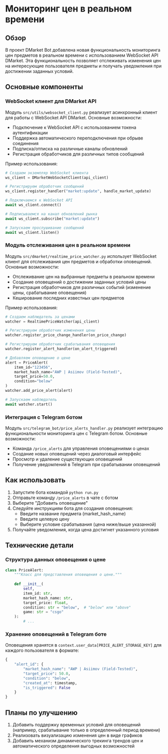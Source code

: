 # Мониторинг цен в реальном времени

## Обзор

В проект DMarket Bot добавлена новая функциональность мониторинга цен предметов в реальном времени с использованием WebSocket API DMarket. Эта функциональность позволяет отслеживать изменения цен на интересующие пользователя предметы и получать уведомления при достижении заданных условий.

## Основные компоненты

### WebSocket клиент для DMarket API

Модуль `src/utils/websocket_client.py` реализует асинхронный клиент для работы с WebSocket API DMarket. Основные возможности:

- Подключение к WebSocket API с использованием токена аутентификации
- Поддержка автоматического переподключения при обрыве соединения
- Подписка/отписка на различные каналы обновлений
- Регистрация обработчиков для различных типов сообщений

Пример использования:

```python
# Создаем экземпляр WebSocket клиента
ws_client = DMarketWebSocketClient(api_client)

# Регистрируем обработчик сообщений
ws_client.register_handler("market:update", handle_market_update)

# Подключаемся к WebSocket API
await ws_client.connect()

# Подписываемся на канал обновлений рынка
await ws_client.subscribe("market:update")

# Запускаем прослушивание сообщений
await ws_client.listen()
```

### Модуль отслеживания цен в реальном времени

Модуль `src/dmarket/realtime_price_watcher.py` использует WebSocket клиент для отслеживания цен предметов и обработки оповещений. Основные возможности:

- Отслеживание цен на выбранные предметы в реальном времени
- Создание оповещений о достижении заданных условий цены
- Регистрация обработчиков для различных событий (изменение цены, срабатывание оповещения)
- Кеширование последних известных цен предметов

Пример использования:

```python
# Создаем наблюдатель за ценами
watcher = RealtimePriceWatcher(api_client)

# Регистрируем обработчик изменения цены
watcher.register_price_change_handler(on_price_change)

# Регистрируем обработчик срабатывания оповещения
watcher.register_alert_handler(on_alert_triggered)

# Добавляем оповещение о цене
alert = PriceAlert(
    item_id="123456",
    market_hash_name="AWP | Asiimov (Field-Tested)",
    target_price=50.0,
    condition="below"
)
watcher.add_price_alert(alert)

# Запускаем наблюдатель
await watcher.start()
```

### Интеграция с Telegram ботом

Модуль `src/telegram_bot/price_alerts_handler.py` реализует интеграцию функциональности мониторинга цен с Telegram ботом. Основные возможности:

- Команда `/price_alerts` для управления оповещениями о ценах
- Создание новых оповещений через диалоговый интерфейс
- Просмотр и удаление существующих оповещений
- Получение уведомлений в Telegram при срабатывании оповещений

## Как использовать

1. Запустите бота командой `python run.py`
2. Отправьте команду `/price_alerts` в чате с ботом
3. Выберите "Добавить оповещение"
4. Следуйте инструкциям бота для создания оповещения:
   - Введите название предмета (market_hash_name)
   - Введите целевую цену
   - Выберите условие срабатывания (цена ниже/выше указанной)
5. Получайте уведомления, когда цена достигнет указанного условия

## Технические детали

### Структура данных оповещения о цене

```python
class PriceAlert:
    """Класс для представления оповещения о цене."""
    
    def __init__(
        self, 
        item_id: str, 
        market_hash_name: str,
        target_price: float,
        condition: str = "below",  # "below" или "above"
        game: str = "csgo"
    ):
        # ...
```

### Хранение оповещений в Telegram боте

Оповещения хранятся в `context.user_data[PRICE_ALERT_STORAGE_KEY]` для каждого пользователя в формате:

```python
{
    "alert_id": {
        "market_hash_name": "AWP | Asiimov (Field-Tested)",
        "target_price": 50.0,
        "condition": "below",
        "created_at": timestamp,
        "is_triggered": False
    }
}
```

## Планы по улучшению

1. Добавить поддержку временных условий для оповещений (например, срабатывание только в определенный период времени)
2. Реализовать визуализацию изменения цен в виде графиков
3. Добавить механизм динамического трекинга трендов цен и автоматического определения выгодных возможностей 